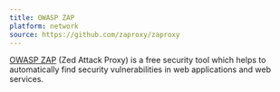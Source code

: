 ```yaml
---
title: OWASP ZAP
platform: network
source: https://github.com/zaproxy/zaproxy
---
```


[OWASP ZAP](https://www.zaproxy.org/ "OWASP ZAP") (Zed Attack Proxy) is a free security tool which helps to automatically find security vulnerabilities in web applications and web services.
